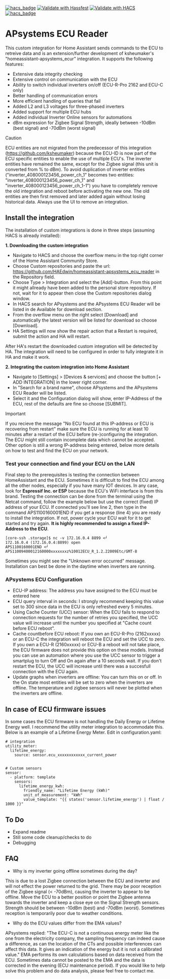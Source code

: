 [![hacs_badge](https://img.shields.io/github/v/release/haedwin/homeassistant-apsystems_ecu_reader)](https://github.com/haedwin/homeassistant-apsystems_ecu_reader)
[![Validate with Hassfest](https://github.com/HAEdwin/homeassistant-apsystems_ecu_reader/actions/workflows/validate%20with%20Hassfest.yaml/badge.svg)](https://github.com/HAEdwin/homeassistant-apsystems_ecu_reader/actions/workflows/validate%20with%20Hassfest.yaml)
[![Validate with HACS](https://github.com/HAEdwin/homeassistant-apsystems_ecu_reader/actions/workflows/validate%20with%20HACS.yaml/badge.svg)](https://github.com/HAEdwin/homeassistant-apsystems_ecu_reader/actions/workflows/validate%20with%20HACS.yaml)
[![hacs_badge](https://img.shields.io/maintenance/yes/2025)](https://github.com/haedwin/homeassistant-apsystems_ecu_reader)
<!--
![Home Assistant Dashboard](https://github.com/haedwin/homeassistant-apsystems_ecu_reader/blob/main/dashboard.PNG)
-->

# APsystems ECU Reader
This custom integration for Home Assistant sends commands to the ECU to retreive data and is an extension/further development of ksheumaker's "homeassistant-apsystems_ecur" integration. It supports the following features:
- Extensive data integrity checking
- Extensive control on communication with the ECU
- Ability to switch individual inverters on/off (ECU-R-Pro 2162 and ECU-C only)
- Better handling of communication errors
- More efficient handling of queries that fail
- Added L2 and L3 voltages for three-phased inverters
- Added support for multiple ECU hubs
- Added individual Inverter Online sensors for automations
- dBm expression for Zigbee Signal Strength, ideally between -10dBm (best signal) and -70dBm (worst signal)
> [!CAUTION]
> ECU entities are not migrated from the predecessor of this integration (https://github.com/ksheumaker) because the ECU-ID is now part of the ECU specific entities to enable the use of multiple ECU's. The inverter entities have remained the same, except for the Zigbee signal (this unit is converted from % to dBm). To avoid duplication of inverter entities ("inverter_408000123456_power_ch_1" becomes two entities: "inverter_408000123456_power_ch_1" and "inverter_408000123456_power_ch_1-1") you have to completely remove the old integration and reboot before activating the new one. The old entities are then first removed and later added again without losing historical data. Always use the UI to remove an integration.

## Install the integration
The installation of custom integrations is done in three steps (assuming HACS is already installed):

**1. Downloading the custom integration**
- Navigate to HACS and choose the overflow menu in the top right corner of the Home Assistant Community Store.
- Choose Custom repositories and paste the url: https://github.com/HAEdwin/homeassistant-apsystems_ecu_reader in the Repository field.
- Choose Type > Integration and select the [Add]-button.
From this point it might allready have been added to the personal store repository. If not, wait for it to appear then close the Custom repositories dialog window.
- In HACS search for APsystems and the APsystems ECU Reader will be listed in de Available for download section.
- From the overflow menu on the right select [Download] and automatically the latest version will be listed for download so choose [Download].
- HA Settings will now show the repair action that a Restart is required, submit the action and HA will restart.

After HA's restart the downloaded custom integration will be detected by HA.
The integration will need to be configured in order to fully integrate it in HA and make it work.

**2. Integrating the custom integration into Home Assistant**
- Navigate to [Settings] > [Devices & services] and choose the button [+ ADD INTEGRATION] in the lower right corner.
- In "Search for a brand name", choose APsystems and the APsystems ECU Reader will be listed.
- Select it and the Configuration dialog will show, enter IP-Address of the ECU, rest of the defaults are fine so choose [SUBMIT].
> [!IMPORTANT]
> If you recieve the message "No ECU found at this IP-address or ECU is recovering from restart" make sure the ECU is running for at least 10 minutes after a restart of the ECU before (re-)configuring the integration. The ECU might still contain incomplete data which cannot be accepted. Other option is still a wrong IP-address being entered, below more details on how to test and find the ECU on your network.

### Test your connection and find your ECU on the LAN
Final step to the prerequisites is testing the connection between HomeAssistant and the ECU. Sometimes it is difficult to find the ECU among all the other nodes, especially if you have many IOT devices. In any case, look for **Espressif Inc. or ESP** because the ECU's WiFi interface is from this brand. Testing the connection can be done from the terminal using the Netcat command, follow the example below but use the correct (fixed) IP address of your ECU. If connected you'll see line 2, then type in the command APS1100160001END if you get a response (line 4) you are ready to install the integration. If not, power cycle your ECU wait for it to get started and try again. **It is highly recommended to assign a fixed IP-Address to the ECU**.
```
[core-ssh .storage]$ nc -v 172.16.0.4 8899 <┘
172.16.0.4 (172.16.0.4:8899) open
APS1100160001END <┘
APS11009400012160000xxxxxxxz%10012ECU_R_1.2.22009Etc/GMT-8
```
Sometimes you might see the "Unknown error occurred" message. Installation can best be done in the daytime when inverters are running.

### APsystems ECU Configuration
- ECU-IP address: The address you have assigned to the ECU must be entered here
- ECU query interval in seconds: I strongly recommend keeping this value set to 300 since data in the ECU is only refreshed every 5 minutes. 
- Using Cache Counter (UCC) sensor: When the ECU fails to respond to connection requests for the number of retries you specified, the UCC value will increase until the number you specified at "Cache count before ECU reboot". 
- Cache countbefore ECU reboot: If you own an ECU-R-Pro (2162xxxxx) or an ECU-C the integration will reboot the ECU and set the UCC to zero.
If you own a ECU-R (2160xxxxx) or ECU-B a reboot will not take place, the ECU firmware does not provide this option on these models. Instead you can use an automation where you use the UCC sensor to trigger a smartplug to turn Off and On again after a 10 seconds wait. If you don't restart the ECU, the UCC will increase until there was a succesfull connection with the ECU again.
- Update graphs when inverters are offline: You can turn this on or off. In the On state most entities will be set to zero when the inverters are offline. The temperature and zigbee sensors will never be plotted when the inverters are offline.

## In case of ECU firmware issues
In some cases the ECU firmware is not handling the Daily Energy or Lifetime Energy well. I recommend the utility meter integration to accommodate this. Below is an example of a Lifetime Energy Meter.
Edit in configuration.yaml:
```
# integration
utility_meter:
  lifetime_energy:
    source: sensor.ecu_xxxxxxxxxxxx_current_power
		       

# Custom sensors
sensor:
  - platform: template
    sensors:
      lifetime_energy_kwh:
        friendly_name: "Lifetime Energy (kWh)"
        unit_of_measurement: "kWh"
        value_template: "{{ states('sensor.lifetime_energy') | float / 1000 }}"
```

## To Do
- Expand readme
- Still some code cleanup/checks to do
- Debugging

## FAQ
- Why is my inverter going offline sometimes during the day?

This is due to a lost Zigbee connection between the ECU and inverter and will not effect the power returned to the grid. There may be poor reception of the Zigbee signal (< -70dBm), causing the inverter to appear to be offline. Move the ECU to a better position or point the Zigbee antenna towards the inverter and keep a close eye on the Signal Strength sensors. Strength should be between -10dBm (best) and -70dBm (worst). Sometimes reception is temporarily poor due to weather conditions.

- Why do the ECU values ​​differ from the EMA values?

APsystems replied: "The ECU-C is not a continuous energy meter like the one from the electricity company, the sampling frequency can indeed cause a difference, as can the location of the CTs and possible interferences can affect this data.
It gives an indication of the energy but it is not a calibrated value."
EMA performs its own calculations based on data received from the ECU. Sometimes data cannot be posted to the EMA and the data is corrected in the evening (ECU maintenance period). If you would like to help solve this problem and do data analysis, please feel free to contact me.
